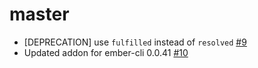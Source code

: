 # master

* [DEPRECATION] use `fulfilled` instead of `resolved` [#9](https://github.com/dockyard/ember-cli-async-button/pull/9)
* Updated addon for ember-cli 0.0.41 [#10](https://github.com/dockyard/ember-cli-async-button/pull/10)
